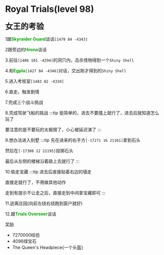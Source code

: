 # Royal Trials(level 98)
<span style="font-size: 25px;">**女王的考验**</span>

1跟<font color=00AA00>**Skyraider Guard**</font>谈话`[1479 84 -4343]`

2跟旁边的<font color=00AA00>**Hrona**</font>谈话

3.前往`[1486 101 -4294]`的洞穴内，击杀怪物得到一个`Shiny Shell`

4.和<font color=00AA00>**Egpla**</font>`[1427 84 -4346]`对话，交出刚才得到的`Shiny Shell`

5.进入考核室`[1483 82 -4339]`

6.直走，触发剧情

7.完成三个战斗挑战

8.完成驾驶飞船的挑战
:::tip
挺简单的，进去不要撞上就行了，进去后就知道怎么玩了

要注意的是不要玩的太极限了，小心被延迟演了
:::

9.想办法进入别墅
:::tip
先在进来的右手方`[-17271 16 21161]`拿到石头

然后在`[-17308 12 21195]`投掷石头

最后从左侧的楼梯沿着路上去就行了
:::

10.偷走宝藏
:::tip
进去后直接贴着右边的墙走

直接走就行了，不用做其他动作

走到有提示不让走之后，直接走到中间拿宝藏即可
:::

11.逃离庄园(向前左绕右绕跑到窗户就好)

12.跟<font color=00AA00>**Trials Overseer**</font>谈话

奖励
+ 7270000经验
+ 4096绿宝石
+ The Queen's Headpiece{一个头盔}